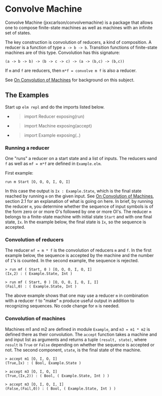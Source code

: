 
# Convolve Machine


Convolve Machine (jxxcarlson/convolvemachine) is a package that
allows one to compose finite-state
machines as well as machines with an infinite set of states.

The key construction is convolution of reducers,
a kind of composition.  A reducer is a function
of type `a -> b -> b`.  Transition functions
of finite-state machines are of this type.  Convolution
has this signature:

```
(a -> b -> b) -> (b -> c -> c) -> (a -> (b,c) -> (b,c))
```

If `m` and `f` are reducers, then `m*f = convolve m f` is
also a reducer.

See <a href="http://www.knode.io/#@public/661">On Convolution of Machines</a>
for background on this subject.

## The Examples


Start up `elm repl` and do the imports
listed below.

* > import Reducer exposing(run)
* > import Machine exposing(accept)
* > import Example exposing(..)

### Running a reducer


One "runs" a reducer
on a start state and a list of inputs.
The reducers `m`and `f` as well as
`mf = m*f` are defined in `Example.elm`.


First example:
```
run m Start [O, O, O, I, O, I]
```

In this case the output is
`Ix : Example.State`, which is the final
state reached by running `m` on the given
input.  See <a href="http://www.knode.io/#@public/661">On Convolution of Machines</a>, section 2.1
for an explanation of what is going on here.
In brief, by running the reducer `m`, you
determine whether the sequence of input
symbols is of the form zero or or more O's
followed by one or more OI's.
The reducer `m` belongs
to a finite-state machine with initial
state `Start` and with one final state,
`Ix`.  In the example below, the final
state is `Ix`, so the sequence is accepted.


### Convolution of reducers

The reducer `mf = m * f` is the convolution
of reducers `m` and `f`.  In the first
example below, the sequence is accepted
by the machine and the number of `I`'s
is counted.  In the second example, the
sequence is rejected.

```
> run mf ( Start, 0 ) [O, O, O, I, O, I]
(Ix,2) : ( Example.State, Int )

> run mf ( Start, 0 ) [O, O, O, I, O, I, I]
(Fail,0) : ( Example.State, Int )
```

The above example shows that one may use
a reducer `m` in combination with a reducer `f`
to "make" `m` produce useful output in addition
to recognizing sequences.  No code change for `m`
is needed.

### Convolution of machines

Machines m1 and m2 are defined in module `Example`,
and `m3 = m1 * m2` is defined there as their convolution.
The `accept` function takes a machine and and input list
as arguments and returns a tuple `(result, state)`,
where `result` is `True` or `False` depending on whether
the sequence is accepted or not.  The second component,
`state`, is the final state of the machine.

```
> accept m1 [O, I, O, I]
(True,Ix) : ( Bool, Example.State )

> accept m3 [O, I, O, I]
(True,(Ix,2)) : ( Bool, ( Example.State, Int ) )

> accept m3 [O, I, O, I, I]
(False,(Fail,0)) : ( Bool, ( Example.State, Int ) )
```
